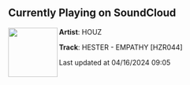 ## Currently Playing on SoundCloud

[<img align="left" width="100" src="https://i1.sndcdn.com/artworks-GjRMWzqgQFqyQp53-UibkdA-t500x500.jpg">](https://soundcloud.com/houzmusicblog/hester-empathy-hzr044?in=saxurn/sets/tmp/)

**Artist**: HOUZ 

**Track**: HESTER - EMPATHY [HZR044]

Last updated at 04/16/2024 09:05
